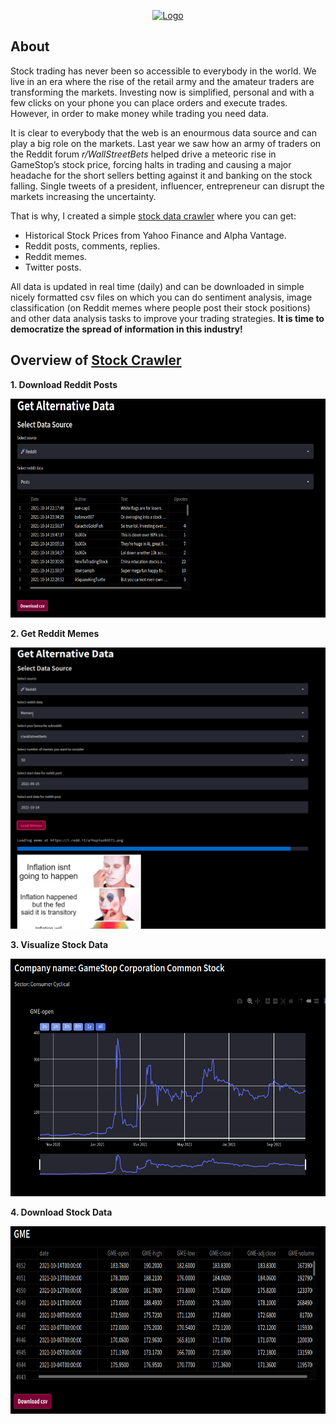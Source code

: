 
<p align="center">
  <a href="https://share.streamlit.io/ngocuong0105/stockdatacrawler/app.py">
    <img src="context/home_page.gif" alt="Logo" width=600 height=350>

    
  </a>
  
## About
Stock trading has never been so accessible to everybody in the world. We live in an era where the rise of the retail army and the amateur traders are transforming the markets. Investing now is simplified, personal and with a few clicks on your phone you can place orders and execute trades. However, in order to make money while trading you need data.

It is clear to everybody that the web is an enourmous data source and can play a big role on the markets. Last year we saw how an army of traders on the Reddit forum *r/WallStreetBets* helped drive a meteoric rise in GameStop’s stock price, forcing halts in trading and causing a major headache for the short sellers betting against it and banking on the stock falling. Single tweets of a president, influencer, entrepreneur can disrupt the markets increasing the uncertainty.

That is why, I created a simple [stock data crawler](https://share.streamlit.io/ngocuong0105/stockdatacrawler/app.py) where you can get:

- Historical Stock Prices from Yahoo Finance and Alpha Vantage.
- Reddit posts, comments, replies.
- Reddit memes.
- Twitter posts.

All data is updated in real time (daily) and can be downloaded in simple nicely formatted csv files on which you can do sentiment analysis, image classification (on Reddit memes where people post their stock positions) and other data analysis tasks to improve your trading strategies. **It is time to democratize the spread of information in this industry!**

## Overview of [Stock Crawler](https://share.streamlit.io/ngocuong0105/stockdatacrawler/app.py)

**1. Download Reddit Posts**  

<img src="context/reddit_posts.png" width = "600" height="350">

**2. Get Reddit Memes**  

<img src="context/reddit_memes.png" width = "600" height="450">  

**3. Visualize Stock Data**  

<img src="context/gme.png" width = "600" height="380">  

**4. Download Stock Data**  

<img src="context/gme_data.png" width = "600" height="300">  
